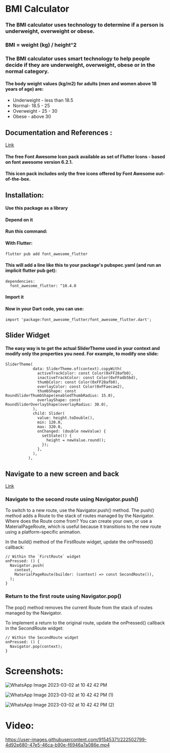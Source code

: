 # BMI Calculator

### The BMI calculator uses technology to determine if a person is underweight, overweight or obese.
### BMI = weight (kg) / height^2

### The BMI calculator uses smart technology to help people decide if they are underweight, overweight, obese or in the normal category.
#### The body weight values (kg/m2) for adults (men and women above 18 years of age) are:
- Underweight - less than 18.5
- Normal- 18.5 - 25
- Overweight - 25 - 30
- Obese - above 30


## Documentation and References :
[Link](https://pub.dev/packages/font_awesome_flutter#font_awesome_flutter)

#### The free Font Awesome Icon pack available as set of Flutter Icons - based on font awesome version 6.2.1.
#### This icon pack includes only the free icons offered by Font Awesome out-of-the-box. 

## Installation:

#### Use this package as a library
#### Depend on it
#### Run this command:
#### With Flutter:

```
flutter pub add font_awesome_flutter
```

#### This will add a line like this to your package's pubspec.yaml (and run an implicit flutter pub get):
```
dependencies:
  font_awesome_flutter: ^10.4.0
```

#### Import it
#### Now in your Dart code, you can use:

```
import 'package:font_awesome_flutter/font_awesome_flutter.dart';
```

## Slider Widget
#### The easy way is to get the actual SliderTheme used in your context and modify only the properties you need. For example, to modify one slide:
```
SliderTheme(
            data: SliderTheme.of(context).copyWith(
              activeTrackColor: const Color(0xFF28afb0),
              inactiveTrackColor: const Color(0xFFadb5bd),
              thumbColor: const Color(0xFF28afb0),
              overlayColor: const Color(0xFFaecae2),
              thumbShape: const RoundSliderThumbShape(enabledThumbRadius: 15.0),
              overlayShape: const RoundSliderOverlayShape(overlayRadius: 30.0),
            ),
            child: Slider(
              value: height.toDouble(),
              min: 120.0,
              max: 320.0,
              onChanged: (double newValue) {
                setState(() {
                  height = newValue.round();
                });
              },
            ),
          ),
```


## Navigate to a new screen and back 
[Link](https://docs.flutter.dev/cookbook/navigation/navigation-basics)
### Navigate to the second route using Navigator.push()

To switch to a new route, use the Navigator.push() method. The push() method adds a Route to the stack of routes managed by the Navigator. Where does the Route come from? You can create your own, or use a MaterialPageRoute, which is useful because it transitions to the new route using a platform-specific animation.

In the build() method of the FirstRoute widget, update the onPressed() callback:

```
// Within the `FirstRoute` widget
onPressed: () {
  Navigator.push(
    context,
    MaterialPageRoute(builder: (context) => const SecondRoute()),
  );
}
```

### Return to the first route using Navigator.pop()
The pop() method removes the current Route from the stack of routes managed by the Navigator.

To implement a return to the original route, update the onPressed() callback in the SecondRoute widget:

```
// Within the SecondRoute widget
onPressed: () {
  Navigator.pop(context);
}
```

# Screenshots:

![WhatsApp Image 2023-03-02 at 10 42 42 PM](https://user-images.githubusercontent.com/91545371/222502287-f11a9bfa-29a4-4150-b905-e0d11ce62f19.jpeg)

![WhatsApp Image 2023-03-02 at 10 42 42 PM (1)](https://user-images.githubusercontent.com/91545371/222502377-47c46fd6-405b-4094-9254-f28df614370c.jpeg)

![WhatsApp Image 2023-03-02 at 10 42 42 PM (2)](https://user-images.githubusercontent.com/91545371/222502472-fa89dee1-1c92-4a3a-a656-015f2f579919.jpeg)

# Video:

https://user-images.githubusercontent.com/91545371/222502799-4d92e680-47e5-46ca-b90e-f6946a7a086e.mp4


